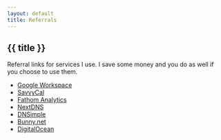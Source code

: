 ```yaml
---
layout: default
title: Referrals
---
```


<h2
    class="m-0 text-xl font-black leading-tight tracking-normal dark:text-gray-200 md:text-2xl mb-2"
>
    {{ title }}
</h2>

Referral links for services I use. I save some money and you do as well if you choose to use them.

-   <a href="https://referworkspace.app.goo.gl/7BYo" onclick="fathom.trackGoal('EWREAPNX', 0)">Google Workspace</a>
-   <a href="https://savvycal.com/?r=coryd" onclick="fathom.trackGoal('UXTCQANC', 0)">SavvyCal</a>
-   <a href="https://usefathom.com/ref/EGXCON" onclick="fathom.trackGoal('EWREAPNX', 0)">Fathom Analytics</a>
-   <a href="https://nextdns.io/?from=m56mt3z6" onclick="fathom.trackGoal('CG4FNTCN', 0)">NextDNS</a>
-   <a href="https://dnsimple.com/r/3a7cbb9e15df8f" onclick="fathom.trackGoal('MFQVXQQ9', 0)">DNSimple</a>
-   <a href="https://bunny.net?ref=3kd0m6d30v" onclick="fathom.trackGoal('EIQ2NE4V', 0)">Bunny.net</a>
-   <a href="https://m.do.co/c/3635bf99aee2" onclick="fathom.trackGoal('YQQCW9LE', 0)">DigitalOcean</a>
